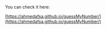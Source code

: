 You can check it here:

[https://ahmedafsa.github.io/guessMyNumber/](https://ahmedafsa.github.io/guessMyNumber/)
